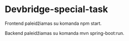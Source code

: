 # Devbridge-special-task

Frontend paleidžiamas su komanda npm start.

Backend paleidžiamas su komanda mvn spring-boot:run.